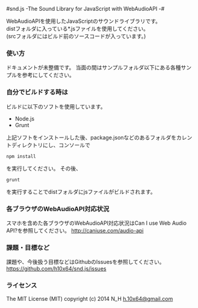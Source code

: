 #snd.js -The Sound Library for JavaScript with WebAudioAPI -#

WebAudioAPIを使用したJavaScriptのサウンドライブラリです。  
distフォルダに入っている*.jsファイルを使用してください。  
(srcフォルダにはビルド前のソースコードが入っています。)  

### 使い方

ドキュメントが未整備です。
当面の間はサンプルフォルダ以下にある各種サンプルを参考にしてください。

### 自分でビルドする時は

ビルドに以下のソフトを使用しています。  

* Node.js
* Grunt

上記ソフトをインストールした後、package.jsonなどのあるフォルダをカレントディレクトリにし、コンソールで

    npm install

を実行してください。
その後、

    grunt

を実行することでdistフォルダにjsファイルがビルドされます。

### 各ブラウザのWebAudioAPI対応状況

スマホを含めた各ブラウザのWebAudioAPI対応状況はCan I use Web Audio API?を参照してください。
<http://caniuse.com/audio-api>

### 課題・目標など

課題や、今後扱う目標などはGithubのIssuesを参照してください。  
<https://github.com/h10x64/snd.js/issues>

### ライセンス

The MIT License (MIT)
copyright (c) 2014 N_H <h.10x64@gmail.com>


